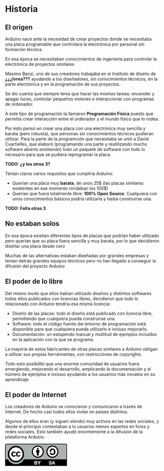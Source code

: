 # Historia

## El origen

Arduino nace ante la necesidad de crear proyectos donde se necesitaba una placa programable que controlara la electrónica por personal sin formación técnica.

En esa época se necesitaban conocimientos de ingeniería para controlar la electrónica de proyectos similares

Máximo Banzi, uno de sus creadores trabajaba en el Instituto de diseño de **¿¿¿Ivrea???** ayudando a los diseñadores, sin conocimientos técnicos, en la parte electrónica y en la programación de sus proyectos.

Se dio cuenta que siempre tenía que hacer las mismas tareas: encender y apagar luces, controlar pequeños motores e interaccionar con programas de ordenador.

A este tipo de programación la llamaron **Programación Física** puesto que permitía crear interacción entre el ordenador y el mundo físico que lo rodea.

Por ésto pensó en crear una placa con una electrónica muy sencilla y barata (pero robusta), que personas sin conocimientos técnicos pudieran utilizar. Para la parte de la programción que necesitaba se unió a David Cuartielles, que elaboró (programando una parte y reutilizando mucho software abierto existiendo) todo un paquete de software con todo lo necesario para que se pudiera reprogramar la placa.

**TODO: ¿y los otros 3?**

Tenían claros varios requisitos que cumpliría Arduino:

* Querían una placa muy **barata**, de unos 25$ (las placas similares existentes en ese momento rondaban los 100$)
* Querían que fuera totalmente libre: **100% Open Source**. Cualquiera con unos conocimientos básicos podría utilizarla y hasta construirse una.

**TODO: Falta otras 3**

## No estaban solos

En esa época existían diferentes tipos de placas que podrían haber utilizado pero querían que su placa fuera sencilla y muy barata, por lo que decidieron diseñar una placa desde cero

Muchas de las alternativas estaban diseñadas por grandes empresas y tenían detrás grandes equipos técnicos pero no han llegado a conseguir la difusión del proyecto Arduino

## El poder de lo libre

Del mismo modo que ellos habían utilizado diseños y distintos softwares todos ellos publicados con licencias libres, decidieron que todo lo relacionado con Arduino tendría esa misma licencia:

* Diseño de las placas: todo el diseño está publicado con licencia libre, permitiendo que cualquiera pueda construirse una.
* Software: todo el código fuente del entorno de programación está disponible para que cualquiera pueda utilizarlo e incluso mejorarlo.
* Documentación: un estupendo manual y multitud de ejemplos incluídos en la aplicación con la que se programa.

La mayoría de estos fabricantes de otras placas similares a Arduino obligan a utilizar sus propias herramientas, con restricciónes de copyrights.

Todo esto posibilitó que una enorme comunidad de usuarios fuera emergiendo, mejorando el desarrollo, amplicando la documentación y el número de ejemplos e incluso ayudando a los usuarios más novatos en su aprendizaje

## El poder de Internet

Los creadores de Arduino se conocieron y comunicaron a través de Internet. De hecho casi todos ellos vivían en paises distintos.

Algunos de ellos eran (y siguen siendo) muy activos en las redes sociales, y desde el principio contestaban a lo usuarios menos expertos en foros y redes sociales. Esto también ayudó enormemente a la difusión de la plataforma Arduino.

![Licencia CC](./imagenes/Licencia_CC.png)
